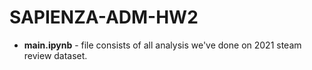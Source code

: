 # SAPIENZA-ADM-HW2

- **main.ipynb** - file consists of all analysis we've done on 2021 steam review dataset.

